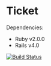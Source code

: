 Ticket
======

Dependencies:

- Ruby v2.0.0
- Rails v4.0

[![Build Status](https://travis-ci.org/domness/ticket.png)](https://travis-ci.org/domness/ticket)
